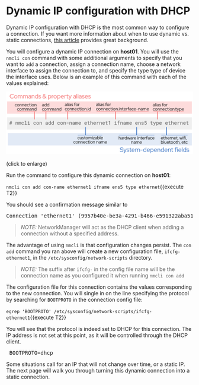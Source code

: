 # Dynamic IP configuration with DHCP

Dynamic IP configuration with DHCP is the most common way to configure a connection.
If you want more information about when to use dynamic vs.
static connections, [this article](https://www.redhat.com/sysadmin/static-dynamic-ip-1) provides great background.

You will configure a dynamic IP connection on **host01**. You will use the
`nmcli con` command with some additional arguments to specify that you want
to `add` a connection, assign a connection name, choose a network interface
to assign the connection to, and specify the type type of device the interface
uses. Below is an example of this command with each of the values explained:

![con add breakdown](./assets/conAddBreakdown.png)

(click to enlarge)

Run the command to configure this dynamic connection on **host01**:

`nmcli con add con-name ethernet1 ifname ens5 type ethernet`{{execute T2}}

You should see a confirmation message similar to

<pre class=file>
Connection 'ethernet1' (9957b40e-be3a-4291-b466-e591322aba51) successfully added.
</pre>

>_NOTE:_ NetworkManager will act as the DHCP client when adding a connection
without a specified address.

The advantage of using `nmcli` is that configuration changes persist. The
`con add` command you ran above will create a new configuration file,
`ifcfg-ethernet1`, in the `/etc/sysconfig/network-scripts` directory.

>_NOTE:_ The suffix after `ifcfg-` in the config file name will be the
connection name as you configured it when running `nmcli con add`

The configuration file for this connection contains the values corresponding
to the new connection. You will single in on the line specifying the
protocol by searching for `BOOTPROTO` in the connection config file:

`egrep 'BOOTPROTO' /etc/sysconfig/network-scripts/ifcfg-ethernet1`{{execute T2}}

You will see that the protocol is indeed set to DHCP for this connection.
The IP address is not set at this point, as it will be controlled
through the DHCP client.

<pre class=file> BOOTPROTO=dhcp </pre>

Some situations call for an IP that will not change over time, or a static IP.
The next page will walk you through turning this dynamic connection into a
static connection.
